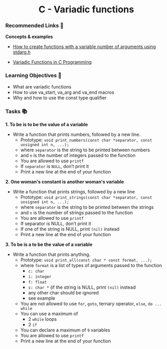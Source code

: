 <h1 align="center"> C - Variadic functions </h1>

### Recommended Links 🔗

__Concepts & examples__
- [How to create functions with a variable number of arguments using stdarg.h](https://www.youtube.com/watch?v=3iX9a_l9W9Y)

- [Variadic Functions in C Programming ](https://www.youtube.com/watch?v=Lh7xydr8zzU&t=123s)

### Learning Objectives 🎯

- What are variadic functions
- How to use va_start, va_arg and va_end macros
- Why and how to use the const type qualifier	

### Tasks 📚

__1. To be is to be the value of a variable__

- Write a function that prints numbers, followed by a new line.
	- Prototype: ``void print_numbers(const char *separator, const unsigned int n, ...);``
	- where ``separator`` is the string to be printed between numbers
	- and ``n`` is the number of integers passed to the function
	- You are allowed to use ``printf``
	- If ``separator`` is ``NULL``, don’t print it
	- Print a new line at the end of your function

__2. One woman's constant is another woman's variable__

- Write a function that prints strings, followed by a new line
	- Prototype: ``void print_strings(const char *separator, const unsigned int n, ...);``
	- where ``separator`` is the string to be printed between the strings
	- and ``n`` is the number of strings passed to the function
	- You are allowed to use ``printf``
	- If separator is NULL, don’t print it
	- If one of the string is NULL, print ``(nil)`` instead
	- Print a new line at the end of your function

__3. To be is a to be the value of a variable__

- Write a function that prints anything.
	- Prototype: ``void print_all(const char * const format, ...);``
	- where ``format`` is a list of types of arguments passed to the function
		- ``c: char``
		- ``i: integer``
		- ``f: float``
		- ``s: char *`` (if the string is NULL, print ``(nil)`` instead
		- any other char should be ignored
		- see example
	- You are not allowed to use ``for``, ``goto``, ternary operator, ``else``, ``do ... while``
	- You can use a maximum of
		- 2 ``while`` loops
		- 2 ``if``
	- You can declare a maximum of ``9`` variables
	- You are allowed to use ``printf``
	- Print a new line at the end of your function


